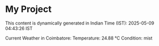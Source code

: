 # My Project

This content is dynamically generated in Indian Time (IST): 2025-05-09 04:43:26 IST


Current Weather in Coimbatore:
Temperature: 24.88 °C
Condition: mist
